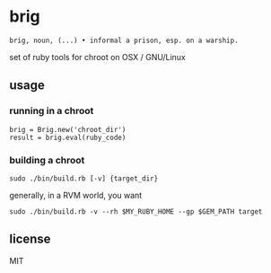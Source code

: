 
# brig

    brig, noun, (...) • informal a prison, esp. on a warship.

set of ruby tools for chroot on OSX / GNU/Linux

## usage

### running in a chroot

    brig = Brig.new('chroot_dir')
    result = brig.eval(ruby_code)

### building a chroot

    sudo ./bin/build.rb [-v] {target_dir}

generally, in a RVM world, you want

    sudo ./bin/build.rb -v --rh $MY_RUBY_HOME --gp $GEM_PATH target

## license

MIT

